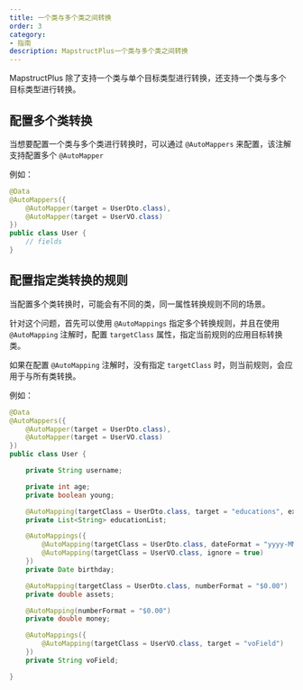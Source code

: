 ```yaml
---
title: 一个类与多个类之间转换
order: 3
category:
- 指南
description: MapstructPlus一个类与多个类之间转换
---
```


MapstructPlus 除了支持一个类与单个目标类型进行转换，还支持一个类与多个目标类型进行转换。

## 配置多个类转换

当想要配置一个类与多个类进行转换时，可以通过 `@AutoMappers` 来配置，该注解支持配置多个 `@AutoMapper`

例如：

```java 
@Data
@AutoMappers({
    @AutoMapper(target = UserDto.class),
    @AutoMapper(target = UserVO.class)
})
public class User {
    // fields
}
```

## 配置指定类转换的规则

当配置多个类转换时，可能会有不同的类，同一属性转换规则不同的场景。

针对这个问题，首先可以使用 `@AutoMappings` 指定多个转换规则，并且在使用 `@AutoMapping` 注解时，配置 `targetClass` 属性，指定当前规则的应用目标转换类。

如果在配置 `@AutoMapping` 注解时，没有指定 `targetClass` 时，则当前规则，会应用于与所有类转换。

例如：

```java 
@Data
@AutoMappers({
    @AutoMapper(target = UserDto.class),
    @AutoMapper(target = UserVO.class)
})
public class User {

    private String username;

    private int age;
    private boolean young;

    @AutoMapping(targetClass = UserDto.class, target = "educations", expression = "java(java.lang.String.join(\",\", source.getEducationList()))")
    private List<String> educationList;

    @AutoMappings({
        @AutoMapping(targetClass = UserDto.class, dateFormat = "yyyy-MM-dd HH:mm:ss"),
        @AutoMapping(targetClass = UserVO.class, ignore = true)
    })
    private Date birthday;

    @AutoMapping(targetClass = UserDto.class, numberFormat = "$0.00")
    private double assets;

    @AutoMapping(numberFormat = "$0.00")
    private double money;

    @AutoMappings({
        @AutoMapping(targetClass = UserVO.class, target = "voField")
    })
    private String voField;

}
```